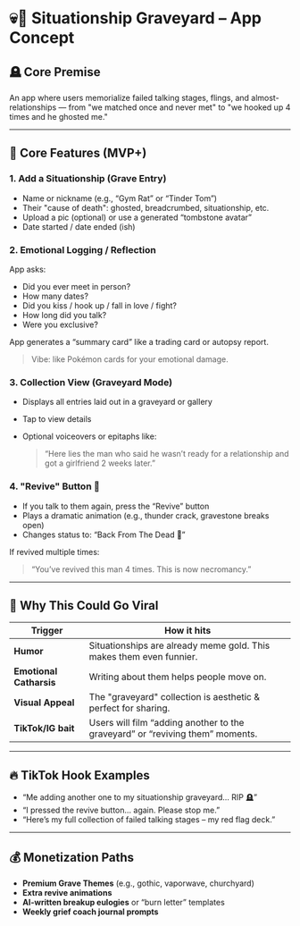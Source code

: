 # 💀💌 Situationship Graveyard – App Concept

## 🪦 Core Premise

An app where users memorialize failed talking stages, flings, and almost-relationships — from "we matched once and never met" to "we hooked up 4 times and he ghosted me."

---

## 🔧 Core Features (MVP+)

### 1. Add a Situationship (Grave Entry)

* Name or nickname (e.g., “Gym Rat” or “Tinder Tom”)
* Their "cause of death": ghosted, breadcrumbed, situationship, etc.
* Upload a pic (optional) or use a generated “tombstone avatar”
* Date started / date ended (ish)

### 2. Emotional Logging / Reflection

App asks:

* Did you ever meet in person?
* How many dates?
* Did you kiss / hook up / fall in love / fight?
* How long did you talk?
* Were you exclusive?

App generates a “summary card” like a trading card or autopsy report.

> Vibe: like Pokémon cards for your emotional damage.

### 3. Collection View (Graveyard Mode)

* Displays all entries laid out in a graveyard or gallery
* Tap to view details
* Optional voiceovers or epitaphs like:

  > “Here lies the man who said he wasn’t ready for a relationship and got a girlfriend 2 weeks later.”

### 4. "Revive" Button 🧟

* If you talk to them again, press the “Revive” button
* Plays a dramatic animation (e.g., thunder crack, gravestone breaks open)
* Changes status to: “Back From The Dead 👻”

If revived multiple times:

> “You’ve revived this man 4 times. This is now necromancy.”

---

## 🧠 Why This Could Go Viral

| Trigger                 | How it hits                                                                   |
| ----------------------- | ----------------------------------------------------------------------------- |
| **Humor**               | Situationships are already meme gold. This makes them even funnier.           |
| **Emotional Catharsis** | Writing about them helps people move on.                                      |
| **Visual Appeal**       | The "graveyard" collection is aesthetic & perfect for sharing.                |
| **TikTok/IG bait**      | Users will film “adding another to the graveyard” or “reviving them” moments. |

---

## 🔥 TikTok Hook Examples

* “Me adding another one to my situationship graveyard... RIP 🪦”
* “I pressed the revive button… again. Please stop me.”
* “Here’s my full collection of failed talking stages – my red flag deck.”

---

## 💰 Monetization Paths

* **Premium Grave Themes** (e.g., gothic, vaporwave, churchyard)
* **Extra revive animations**
* **AI-written breakup eulogies** or “burn letter” templates
* **Weekly grief coach journal prompts**
